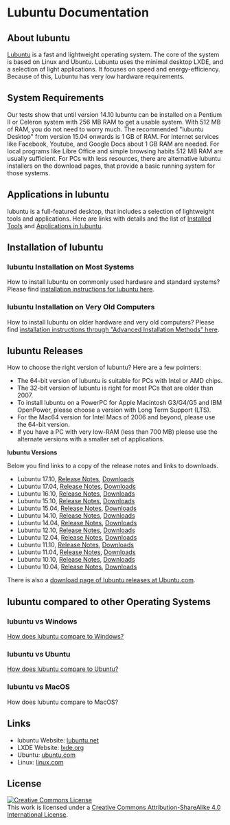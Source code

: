 # Lubuntu Documentation

## About lubuntu
[Lubuntu](https://lubuntu.net) is a fast and lightweight operating system. The core of the system is based on Linux and Ubuntu. Lubuntu uses the minimal desktop LXDE, and a selection of light applications. It focuses on speed and energy-efficiency. Because of this, Lubuntu has very low hardware requirements.

## System Requirements
Our tests show that until version 14.10 lubuntu can be installed on a Pentium II or Celeron system with 256 MB RAM to get a usable system. With 512 MB of RAM, you do not need to worry much. The recommended "lubuntu Desktop" from version 15.04 onwards is 1 GB of RAM. For Internet services like Facebook, Youtube, and Google Docs about 1 GB RAM are needed. For local programs like Libre Office and simple browsing habits 512 MB RAM are usually sufficient. For PCs with less resources, there are alternative lubuntu installers on the download pages, that provide a basic running system for those systems.

## Applications in lubuntu

lubuntu is a full-featured desktop, that includes a selection of lightweight tools and applications. Here are links with details and the list of [Installed Tools](lubuntu_installed_tools.md) and [Applications in lubuntu](lubuntu_applications.md).

## Installation of lubuntu

### lubuntu Installation on Most Systems

How to install lubuntu on commonly used hardware and standard systems? Please find [installation instructions for lubuntu here](/installation.md).

### lubuntu Installation on Very Old Computers

How to install lubuntu on older hardware and very old computers? Please find [installation instructions through "Advanced Installation Methods" here](https://wiki.ubuntu.com/Lubuntu/AdvancedMethods).

## lubuntu Releases

How to choose the right version of lubuntu? Here are a few pointers:

* The 64-bit version of lubuntu is suitable for PCs with Intel or AMD chips.
* The 32-bit version of lubuntu is right for most PCs that are older than 2007.
* To install lubuntu on a PowerPC for Apple Macintosh G3/G4/G5 and IBM OpenPower, please choose a version with Long Term Support (LTS). 
* For the Mac64 version for Intel Macs of 2006 and beyond, please use the 64-bit version.
* If you have a PC with very low-RAM (less than 700 MB) please use the alternate versions with a smaller set of applications.

**lubuntu Versions**

Below you find links to a copy of the release notes and links to downloads.

* Lubuntu 17.10, [Release Notes](/releases/lubuntu1710_release_notes.md), [Downloads](/releases/lubuntu1710_downloads.md)
* Lubuntu 17.04, [Release Notes](/releases/lubuntu1704_release_notes.md), [Downloads](/releases/lubuntu1704_downloads.md)
* Lubuntu 16.10, [Release Notes](/releases/lubuntu1610_release_notes.md), [Downloads](/releases/lubuntu1610_downloads.md)
* Lubuntu 15.10, [Release Notes](/releases/lubuntu1510_release_notes.md), [Downloads](/releases/lubuntu1510_downloads.md)
* Lubuntu 15.04, [Release Notes](/releases/lubuntu1504_release_notes.md), [Downloads](/releases/lubuntu1504_downloads.md)
* Lubuntu 14.10, [Release Notes](/releases/lubuntu1410_release_notes.md), [Downloads](/releases/lubuntu1410_downloads.md)
* Lubuntu 14.04, [Release Notes](/releases/lubuntu1404_release_notes.md), [Downloads](/releases/lubuntu1404_downloads.md)
* Lubuntu 12.10, [Release Notes](/releases/lubuntu1210_release_notes.md), [Downloads](/releases/lubuntu1210_downloads.md)
* Lubuntu 12.04, [Release Notes](/releases/lubuntu1204_release_notes.md), [Downloads](/releases/lubuntu1204_downloads.md)
* Lubuntu 11.10, [Release Notes](/releases/lubuntu1110_release_notes.md), [Downloads](/releases/lubuntu1110_downloads.md)
* Lubuntu 11.04, [Release Notes](/releases/lubuntu1104_release_notes.md), [Downloads](/releases/lubuntu1104_downloads.md)
* Lubuntu 10.10, [Release Notes](/releases/lubuntu1010_release_notes.md), [Downloads](/releases/lubuntu1010_downloads.md)
* Lubuntu 10.04, [Release Notes](/releases/lubuntu1004_release_notes.md), [Downloads](/releases/lubuntu1004_downloads.md)

There is also a [download page of lubuntu releases at Ubuntu.com](http://cdimage.ubuntu.com/lubuntu/releases/).

## lubuntu compared to other Operating Systems

### lubuntu vs Windows

[How does lubuntu compare to Windows?](lubuntu_vs_Windows.md)

### lubuntu vs Ubuntu

[How does lubuntu compare to Ubuntu?](lubuntu_vs_Ubuntu.md)

### lubuntu vs MacOS

How does lubuntu compare to MacOS?


## Links

* lubuntu Website: [lubuntu.net](https://lubuntu.net)
* LXDE Website: [lxde.org](https://lxde.org)
* Ubuntu: [ubuntu.com](https://ubuntu.com)
* Linux: [linux.com](https://linux.com)

## License

<a rel="license" href="http://creativecommons.org/licenses/by-sa/4.0/"><img alt="Creative Commons License" style="border-width:0" src="https://i.creativecommons.org/l/by-sa/4.0/80x15.png" /></a><br />This work is licensed under a <a rel="license" href="http://creativecommons.org/licenses/by-sa/4.0/">Creative Commons Attribution-ShareAlike 4.0 International License</a>.
